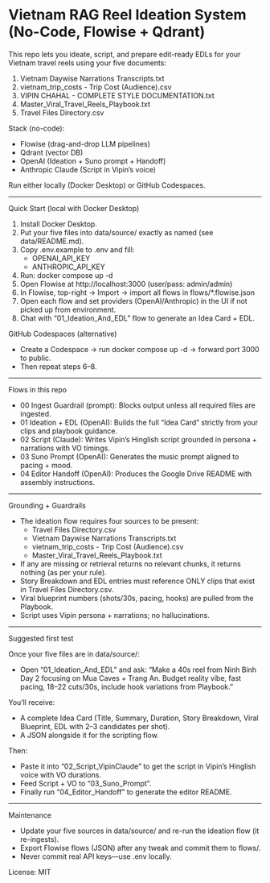 # Vietnam RAG Reel Ideation System (No-Code, Flowise + Qdrant)

This repo lets you ideate, script, and prepare edit-ready EDLs for your Vietnam travel reels using your five documents:
1) Vietnam Daywise Narrations Transcripts.txt
2) vietnam_trip_costs - Trip Cost (Audience).csv
3) VIPIN CHAHAL - COMPLETE STYLE DOCUMENTATION.txt
4) Master_Viral_Travel_Reels_Playbook.txt
5) Travel Files Directory.csv

Stack (no-code):
- Flowise (drag-and-drop LLM pipelines)
- Qdrant (vector DB)
- OpenAI (Ideation + Suno prompt + Handoff)
- Anthropic Claude (Script in Vipin’s voice)

Run either locally (Docker Desktop) or GitHub Codespaces.

--------------------------------------------------------------------------------

Quick Start (local with Docker Desktop)

1) Install Docker Desktop.
2) Put your five files into data/source/ exactly as named (see data/README.md).
3) Copy .env.example to .env and fill:
   - OPENAI_API_KEY
   - ANTHROPIC_API_KEY
4) Run:
   docker compose up -d
5) Open Flowise at http://localhost:3000 (user/pass: admin/admin)
6) In Flowise, top-right → Import → import all flows in flows/*.flowise.json
7) Open each flow and set providers (OpenAI/Anthropic) in the UI if not picked up from environment.
8) Chat with “01_Ideation_And_EDL” flow to generate an Idea Card + EDL.

GitHub Codespaces (alternative)
- Create a Codespace -> run docker compose up -d -> forward port 3000 to public.
- Then repeat steps 6–8.

--------------------------------------------------------------------------------

Flows in this repo

- 00 Ingest Guardrail (prompt): Blocks output unless all required files are ingested.
- 01 Ideation + EDL (OpenAI): Builds the full “Idea Card” strictly from your clips and playbook guidance.
- 02 Script (Claude): Writes Vipin’s Hinglish script grounded in persona + narrations with VO timings.
- 03 Suno Prompt (OpenAI): Generates the music prompt aligned to pacing + mood.
- 04 Editor Handoff (OpenAI): Produces the Google Drive README with assembly instructions.

--------------------------------------------------------------------------------

Grounding + Guardrails

- The ideation flow requires four sources to be present:
  - Travel Files Directory.csv
  - Vietnam Daywise Narrations Transcripts.txt
  - vietnam_trip_costs - Trip Cost (Audience).csv
  - Master_Viral_Travel_Reels_Playbook.txt
- If any are missing or retrieval returns no relevant chunks, it returns nothing (as per your rule).
- Story Breakdown and EDL entries must reference ONLY clips that exist in Travel Files Directory.csv.
- Viral blueprint numbers (shots/30s, pacing, hooks) are pulled from the Playbook.
- Script uses Vipin persona + narrations; no hallucinations.

--------------------------------------------------------------------------------

Suggested first test

Once your five files are in data/source/:
- Open “01_Ideation_And_EDL” and ask:
  “Make a 40s reel from Ninh Binh Day 2 focusing on Mua Caves + Trang An. Budget reality vibe, fast pacing, 18–22 cuts/30s, include hook variations from Playbook.”

You’ll receive:
- A complete Idea Card (Title, Summary, Duration, Story Breakdown, Viral Blueprint, EDL with 2–3 candidates per shot).
- A JSON alongside it for the scripting flow.

Then:
- Paste it into “02_Script_VipinClaude” to get the script in Vipin’s Hinglish voice with VO durations.
- Feed Script + VO to “03_Suno_Prompt”.
- Finally run “04_Editor_Handoff” to generate the editor README.

--------------------------------------------------------------------------------

Maintenance

- Update your five sources in data/source/ and re-run the ideation flow (it re-ingests).
- Export Flowise flows (JSON) after any tweak and commit them to flows/.
- Never commit real API keys—use .env locally.

License: MIT
